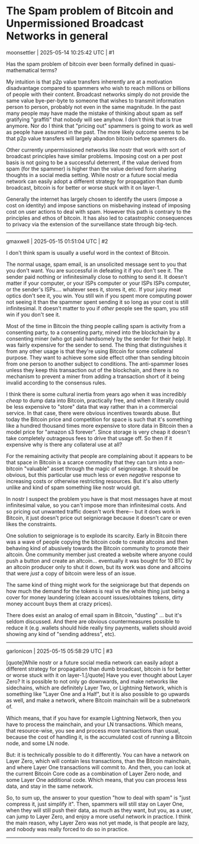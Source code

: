 # The Spam problem of Bitcoin and Unpermissioned Broadcast Networks in general

moonsettler | 2025-05-14 10:25:42 UTC | #1

Has the spam problem of bitcoin ever been formally defined in quasi-mathematical terms?

My intuition is that p2p value transfers inherently are at a motivation disadvantage compared to spammers who wish to reach millions or billions of people with their content. Broadcast networks simply do not provide the same value bye-per-byte to someone that wishes to transmit information person to person, probably not even in the same magnitude. In the past many people may have made the mistake of thinking about spam as self gratifying "graffiti" that nobody will see anyhow. I don't think that is true anymore. Nor do I think that "pricing out" spammers is going to work as well as people have assumed in the past. The more likely outcome seems to be that p2p value transfers will largely abandon bitcoin before spammers do.

Other currently unpermissioned networks like nostr that work with sort of broadcast principles have similar problems. Imposing cost on a per post basis is not going to be a successful deterrent, if the value derived from spam (for the spammer) is higher than the value derived form sharing thoughts in a social media setting. While nostr or a future social media network can easily adopt a different strategy for propagation than dumb broadcast, bitcoin is for better or worse stuck with it on layer-1.

Generally the internet has largely chosen to identify the users (impose a cost on identity) and impose sanctions on misbehaving instead of imposing cost on user actions to deal with spam. However this path is contrary to the principles and ethos of bitcoin. It has also led to catastrophic consequences to privacy via the extension of the surveillance state through big-tech.

-------------------------

gmaxwell | 2025-05-15 01:51:04 UTC | #2

I don't think spam is usually a useful word in the context of Bitcoin.

The normal usage, spam email, is an unsolicited message sent to you that you don't want.  You are successful in defeating it if you don't see it. The sender paid nothing or infinitesimally close to nothing to send it.  It doesn't matter if your computer, or your ISPs computer or your ISPs ISPs computer, or the sender's ISPs.... whatever sees it, stores it, etc.  If your juicy meat optics don't see it, you win.   You still win if you spent more computing power not seeing it than the spammer spent sending it so long as your cost is still infinitesimal.  It doesn't matter to you if *other* people see the spam, you still win if you don't see it.

Most of the time in Bitcoin the thing people calling spam is activity from a consenting party, to a consenting party, mined into the blockchain by a consenting miner (who got paid handsomely by the sender for their help).  It was fairly expensive for the sender to send.   The thing that distinguishes it from any other usage is that they're using Bitcoin for some collateral purpose. They want to achieve some side effect other than sending bitcoin from one person to another subject to conditions. The anti-spammer loses unless they keep this transaction out of the blockchain, and there is no mechanism to prevent a miner from adding a transaction short of it being invalid according to the consensus rules.

I think there is some cultural inertia from years ago when it was incredibly *cheap* to dump data into Bitcoin, practically free, and when it literally could be less expensive to "store" data that way rather than in a commercial service.  In that case, there were obvious incentives towards abuse. But today the Bitcoin price and competition for space is such that it's something like a hundred thousand times more expensive to store data in Bitcoin then a model price for "amazon s3 forever".  Since storage is very cheap it doesn't take completely outrageous fees to drive that usage off. So then if it expensive why is there any collateral use at all?  

For the remaining activity that people are complaining about it appears to be that space in Bitcoin is a scarce commodity that they can turn into a non-bitcoin "valuable" asset through the magic of seigniorage.  It should be obvious, but this particular use much less or even *negative* response to increasing costs or otherwise restricting resources.   But it's also utterly unlike and kind of spam something like nostr would git.

In nostr I suspect the problem you have is that most messages have at most infinitesimal value, so you can't impose more than infinitesimal costs. And so pricing out unwanted traffic doesn't work there-- but it does work in Bitcoin, it just doesn't price out seigniorage because it doesn't care or even likes the constraints.

One solution to seigniorage is to explode its scarcity. Early in Bitcoin there was a wave of people copying the bitcoin code to create altcoins and then behaving kind of abusively towards the Bitcoin community to promote their altcoin.  One community member just created a website where anyone could push a button and create an altcoin... eventually it was bought for 10 BTC by an altcoin producer only to shut it down, but its work was done and altcoins that were *just* a copy of bitcoin were less of an issue.  

The same kind of thing might work for the seigniorage but that depends on how much the demand for the tokens is real vs the whole thing just being a cover for money laundering (clean account issues/obtaines tokens, dirty money account buys them at crazy prices).

There does exist an analog of email spam in Bitcoin,  "dusting" ... but it's seldom discussed.  And there are obvious countermeasures possible to reduce it (e.g .wallets should hide really tiny payments, wallets should avoid showing any kind of "sending address", etc).

-------------------------

garlonicon | 2025-05-15 05:58:29 UTC | #3

[quote]While nostr or a future social media network can easily adopt a different strategy for propagation than dumb broadcast, bitcoin is for better or worse stuck with it on layer-1.[/quote]
Have you ever thought about Layer Zero? It is possible to not only go downwards, and make networks like sidechains, which are definitely Layer Two, or Lightning Network, which is something like "Layer One and a Half", but it is also possible to go upwards as well, and make a network, where Bitcoin mainchain will be a subnetwork of.

Which means, that if you have for example Lightning Network, then you have to process the mainchain, and your LN transactions. Which means, that resource-wise, you see and process more transactions than usual, because the cost of handling it, is the accumulated cost of running a Bitcoin node, and some LN node.

But: it is technically possible to do it differently. You can have a network on Layer Zero, which will contain less transactions, than the Bitcoin mainchain, and where Layer One transactions will commit to. And then, you can look at the current Bitcoin Core code as a combination of Layer Zero node, and some Layer One additional code. Which means, that you can process less data, and stay in the same network.

So, to sum up, the answer to your question "how to deal with spam" is "just compress it, just simplify it". Then, spammers will still stay on Layer One, when they will still push their data, as much as they want, but you, as a user, can jump to Layer Zero, and enjoy a more useful network in practice. I think the main reason, why Layer Zero was not yet made, is that people are lazy, and nobody was really forced to do so in practice.

-------------------------

